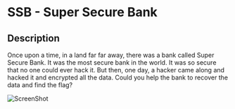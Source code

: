 
# SSB - Super Secure Bank

## Description

Once upon a time, in a land far far away, there was a bank called Super Secure Bank. It was the most secure bank in the world. It was so secure that no one could ever hack it. But then, one day, a hacker came along and hacked it and encrypted all the data. Could you help the bank to recover the data and find the flag?

![ScreenShot](https://github.com/sahil3276/NCIIPC-W3B/blob/main/Web%20Challenges/Super%20Secure%20Bank/Images/base.jpg)

